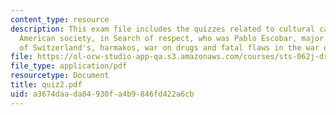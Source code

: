 ```yaml
---
content_type: resource
description: This exam file includes the quizzes related to cultural capital, mainstream
  American society, in Search of respect, who was Pablo Escobar, major strategic keystones
  of Switzerland's, harmakos, war on drugs and fatal flaws in the war on drugs.
file: https://ol-ocw-studio-app-qa.s3.amazonaws.com/courses/sts-062j-drugs-politics-and-culture-spring-2006/a3674daada84930fa4b9846fd422a6cb_quiz2.pdf
file_type: application/pdf
resourcetype: Document
title: quiz2.pdf
uid: a3674daa-da84-930f-a4b9-846fd422a6cb
---
```

